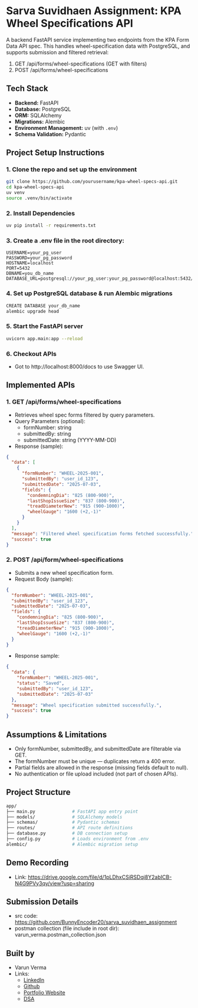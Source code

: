 # Sarva Suvidhaen Assignment:  KPA Wheel Specifications API

A backend FastAPI service implementing two endpoints from the KPA Form Data API spec. This handles wheel-specification data with PostgreSQL, and supports submission and filtered retrieval:
1. GET /api/forms/wheel-specifications (GET with filters)
2. POST /api/forms/wheel-specifications


## Tech Stack

- **Backend:** FastAPI
- **Database:** PostgreSQL
- **ORM:** SQLAlchemy
- **Migrations:** Alembic
- **Environment Management:** uv (with `.env`)
- **Schema Validation:** Pydantic



## Project Setup Instructions
### 1. Clone the repo and set up the environment
```bash
git clone https://github.com/yourusername/kpa-wheel-specs-api.git
cd kpa-wheel-specs-api
uv venv
source .venv/bin/activate
```

### 2. Install Dependencies
```bash
uv pip install -r requirements.txt
```

### 3. Create a .env file in the root directory:
```.env
USERNAME=your_pg_user
PASSWORD=your_pg_password
HOSTNAME=localhost
PORT=5432
DBNAME=you_db_name
DATABASE_URL=postgresql://your_pg_user:your_pg_password@localhost:5432/kpa_wheel_spec_db
```

### 4. Set up PostgreSQL database & run Alembic migrations
```bash
CREATE DATABASE your_db_name
alembic upgrade head
```

### 5. Start the FastAPI server
```bash
uvicorn app.main:app --reload
```

### 6. Checkout APIs
- Got to http://localhost:8000/docs to use Swagger UI.





## Implemented APIs

### 1. GET /api/forms/wheel-specifications
- Retrieves wheel spec forms filtered by query parameters.
- Query Parameters (optional):
    - formNumber: string
    - submittedBy: string
    - submittedDate: string (YYYY-MM-DD)
- Response (sample):
```json
{
  "data": [
    {
      "formNumber": "WHEEL-2025-001",
      "submittedBy": "user_id_123",
      "submittedDate": "2025-07-03",
      "fields": {
        "condemningDia": "825 (800-900)",
        "lastShopIssueSize": "837 (800-900)",
        "treadDiameterNew": "915 (900-1000)",
        "wheelGauge": "1600 (+2,-1)"
      }
    }
  ],
  "message": "Filtered wheel specification forms fetched successfully.",
  "success": true
}
```

### 2. POST /api/form/wheel-specifications
- Submits a new wheel specification form.
- Request Body (sample):
```json
{
  "formNumber": "WHEEL-2025-001",
  "submittedBy": "user_id_123",
  "submittedDate": "2025-07-03",
  "fields": {
    "condemningDia": "825 (800-900)",
    "lastShopIssueSize": "837 (800-900)",
    "treadDiameterNew": "915 (900-1000)",
    "wheelGauge": "1600 (+2,-1)"
  }
}
```
- Response sample:
```json
{
  "data": {
    "formNumber": "WHEEL-2025-001",
    "status": "Saved",
    "submittedBy": "user_id_123",
    "submittedDate": "2025-07-03"
  },
  "message": "Wheel specification submitted successfully.",
  "success": true
}
```

##  Assumptions & Limitations
- Only formNumber, submittedBy, and submittedDate are filterable via GET.
- The formNumber must be unique — duplicates return a 400 error.
- Partial fields are allowed in the response (missing fields default to null).
- No authentication or file upload included (not part of chosen APIs).

## Project Structure
```bash
app/
├── main.py              # FastAPI app entry point
├── models/              # SQLAlchemy models
├── schemas/             # Pydantic schemas
├── routes/              # API route definitions
├── database.py          # DB connection setup
├── config.py            # Loads environment from .env
alembic/                 # Alembic migration setup
```

## Demo Recording
- Link: https://drive.google.com/file/d/1pLDhxCSiRSDqi8Y2abICB-N4G9PVy3qy/view?usp=sharing

## Submission Details
- src code: https://github.com/BunnyEncoder20/sarva_suvidhaen_assignment
- postman collection (file include in root dir): varun_verma.postman_collection.json


## Built by
- Varun Verma
- Links:
    - [LinkedIn](https://www.linkedin.com/in/varun-verma-1547442a5/)
    - [Github](https://github.com/BunnyEncoder20)
    - [Portfolio Website](https://my-portfolio-3d-fawn.vercel.app/)
    - [DSA](https://takeuforward.org/plus/profile/BunnyEncoder)
